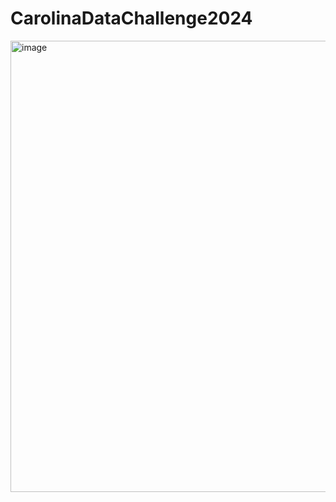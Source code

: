 # CarolinaDataChallenge2024

<img width="722" alt="image" src="https://github.com/user-attachments/assets/712df25e-3cfd-4cc0-9ff1-93f47bd2bb5c">
